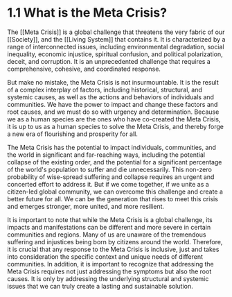 # 1.1 What is the Meta Crisis?

The [[Meta Crisis]] is a global challenge that threatens the very fabric of our [[Society]], and the [[Living System]] that contains it. It is characterized by a range of interconnected issues, including environmental degradation, social inequality, economic injustice, spiritual confusion, and political polarization, deceit, and corruption. It is an unprecedented challenge that requires a comprehensive,  cohesive, and coordinated response. 

But make no mistake, the Meta Crisis is not insurmountable. It is the result of a complex interplay of factors, including historical, structural, and systemic causes, as well as the actions and behaviors of individuals and communities. We have the power to impact and change these factors and root causes, and we must do so with urgency and determination. Because we as a human species are the ones who have co-created the Meta Crisis, it is up to us as  a human species to solve the Meta Crisis, and thereby forge a new era of flourishing and prosperity for all. 

The Meta Crisis has the potential to impact individuals, communities, and the world in significant and far-reaching ways, including the potential collapse of the existing order, and the potential for a significant percentage of the world's population to suffer and die unnecessarily. This non-zero probability of wise-spread suffering and collapse requires an urgent and concerted effort to address it. But if we come together, if we unite as a citizen-led global community, we can overcome this challenge and create a better future for all. We can be the generation that rises to meet this crisis and emerges stronger, more united, and more resilient.

It is important to note that while the Meta Crisis is a global challenge, its impacts and manifestations can be different and more severe in certain communities and regions. Many of us are unaware of the tremendous suffering and injustices being born by citizens around the world. Therefore, it is crucial that any response to the Meta Crisis is inclusive, just and takes into consideration the specific context and unique needs of different communities. In addition, it is important to recognize that addressing the Meta Crisis requires not just addressing the symptoms but also the root causes. It is only by addressing the underlying structural and systemic issues that we can truly create a lasting and sustainable solution. 